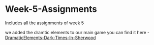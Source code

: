 # Week-5-Assignments
Includes all the assignments of week 5

we added the dramtic elements to our main game you can find it here - [DramaticElements-Dark-Times-In-Sherwood](https://github.com/HolyTrie/Dark-Times-In-Sherwood/blob/main/dramatic-elements.md)
